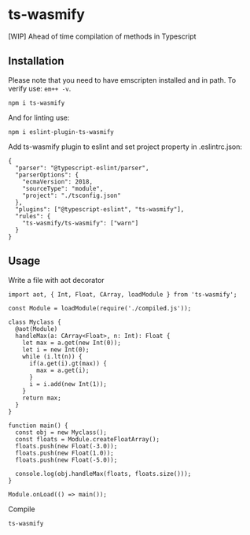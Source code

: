 # ts-wasmify

[WIP] Ahead of time compilation of methods in Typescript

## Installation
Please note that you need to have emscripten installed and in path. To verify use: `em++ -v`.


```
npm i ts-wasmify
```
And for linting use:
```
npm i eslint-plugin-ts-wasmify
```
Add ts-wasmify plugin to eslint and set project property in .eslintrc.json:

```
{
  "parser": "@typescript-eslint/parser",
  "parserOptions": {
    "ecmaVersion": 2018,
    "sourceType": "module",
    "project": "./tsconfig.json"
  },
  "plugins": ["@typescript-eslint", "ts-wasmify"],
  "rules": {
    "ts-wasmify/ts-wasmify": ["warn"]
  }
}
```

## Usage

Write a file with aot decorator

```
import aot, { Int, Float, CArray, loadModule } from 'ts-wasmify';

const Module = loadModule(require('./compiled.js'));

class Myclass {
  @aot(Module)
  handleMax(a: CArray<Float>, n: Int): Float {
    let max = a.get(new Int(0));
    let i = new Int(0);
    while (i.lt(n)) {
      if(a.get(i).gt(max)) {
        max = a.get(i);
      }
      i = i.add(new Int(1));
    }
    return max;
  }
}

function main() {
  const obj = new Myclass();
  const floats = Module.createFloatArray();
  floats.push(new Float(-3.0));
  floats.push(new Float(1.0));
  floats.push(new Float(-5.0));

  console.log(obj.handleMax(floats, floats.size()));
}

Module.onLoad(() => main());
```


Compile

```
ts-wasmify
```